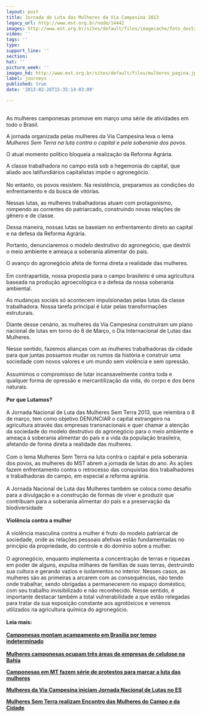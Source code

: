 ```yaml
---
layout: post
title: Jornada de Luta das Mulheres da Via Campesina 2013
legacy_url: http://www.mst.org.br/node/14442
images: http://www.mst.org.br/sites/default/files/imagecache/foto_destaque/mulheres_pagina.jpg
video: ''
tags: ''
type: 
support_line: ''
section: 
hat: ''
picture_week: ''
images_hd: http://www.mst.org.br/sites/default/files/mulheres_pagina.jpg
label: journeys
published: true
date: '2013-02-28T15:35:14-03:00'

---
```

<p><br>As mulheres camponesas promove em março uma série de atividades em todo o Brasil.</p><p>A jornada organizada pelas mulheres da Via Campesina leva o lema <em>Mulheres Sem Terra na luta contra o capital e pela soberania dos povos.</em></p><p>O atual momento político bloqueia a realização da Reforma Agrária.</p><p>A classe trabalhadora no campo está sob a hegemonia do capital, que aliado aos latifundiários capitalistas impõe o agronegócio.<br><br>No entanto, os povos resistem. Na resistência, preparamos as condições do enfrentamento e da busca de vitórias.</p><p>Nessas lutas, as mulheres trabalhadoras atuam com protagonismo, rompendo as correntes do patriarcado, construindo novas relações de gênero e de classe.</p><p>Dessa maneira, nossas lutas se baseiam no enfrentamento direto ao capital e na defesa da Reforma Agrária.</p><p>Portanto, denunciaremos o modelo destrutivo do agronegócio, que destrói o meio ambiente e ameaça a soberania alimentar do país.</p><p>O&nbsp;avanço do agronegócio afeta de forma direta a realidade das mulheres.<br><br>Em contrapartida, nossa proposta para o campo brasileiro é uma agricultura baseada na produção agroecológica e a defesa da nossa soberania ambiental.</p><p>As mudanças sociais só acontecem impulsionadas pelas lutas da classe trabalhadora. Nossa tarefa principal é lutar pelas transformações estruturais.</p><p>Diante desse cenário, as mulheres da Via Campesina construíram um plano nacional de lutas em torno do 8 de Março, o Dia Internacional de Lutas das Mulheres.</p><p>Nesse sentido, fazemos alianças com as mulheres trabalhadoras da cidade para que juntas possamos mudar os rumos da história e construir uma sociedade com novos valores e um mundo sem violência e sem opressão.<br><br>Assumimos o compromisso de lutar incansavelmente contra toda e qualquer forma de opressão e mercantilização da vida, do corpo e dos bens naturais.<br><br><strong>Por que Lutamos?</strong><br><br>A Jornada Nacional de Luta das Mulheres Sem Terra 2013, que relembra o 8 de março, tem como objetivo DENUNCIAR o capital estrangeiro na agricultura através das empresas transnacionais e quer chamar a atenção da sociedade do modelo destrutivo do agronegócio para o meio ambiente e ameaça à soberania alimentar do país e a vida da população brasileira, afetando de forma direta a realidade das mulheres.<br><br>Com o lema Mulheres Sem Terra na luta contra o capital e pela soberania dos povos, as mulheres do MST abrem a jornada de lutas do ano. As ações fazem enfrentamento contra o retrocesso das conquistas dos trabalhadores e trabalhadoras do campo, em especial a reforma agrária. <br><br>A Jornada Nacional de Luta das Mulheres também se coloca como desafio para a divulgação e a construção de formas de viver e produzir que contribuam para a soberania alimentar do país e a preservação da biodiversidade <br><strong><br>Violência contra a mulher</strong><br><br>A violência masculina contra a mulher é fruto do modelo patriarcal de sociedade, onde as relações pessoais afetivas estão fundamentadas no princípio da propriedade, do controle e do domínio sobre a mulher.<br><br>O agronegócio, enquanto implementa a concentração de terras e riquezas em poder de alguns, expulsa milhares de famílias de suas terras, destruindo sua cultura e gerando vazios e isolamentos no interior. Nesses casos, as mulheres são as primeiras a arcarem com as consequências, não tendo onde trabalhar, sendo obrigadas a permanecerem no espaço doméstico, com seu trabalho invisibilizado e não reconhecido. Nesse sentido, é importante destacar também a total vulnerabilidade a que estão relegadas para tratar da sua exposição constante aos agrotóxicos e venenos utilizados na agricultura química do agronegócio.<br><br><strong>Leia mais:<br><br><a href="http://www.mst.org.br/Mulheres-Sem-Terra-montam-acampamento-em-Brasilia-por-tempo-indeterminado" target="_blank">Camponesas montam acampamento em Brasília por tempo indeterminado </a><br><br><a target="_blank" href="http://www.mst.org.br/Mulheres-camponesas-ocupam-tres-areas-de-empresas-de-celulose-na-Bahia">Mulheres camponesas ocupam três áreas de empresas de celulose na Bahia </a><br></strong></p><p><strong><a target="_blank" href="http://www.mst.org.br/content/camponesas-de-mt-fazem-s%C3%A9rie-de-protestos-para-marcar-dia-da-mulher">Camponesas em MT fazem série de protestos para marcar a luta das mulheres </a></strong></p><p><strong><a href="http://www.mst.org.br/node/14469" target="_blank">Mulheres da Via Campesina iniciam Jornada Nacional de Lutas no ES </a></strong></p><p><a href="http://www.mst.org.br/node/14467" target="_blank"><strong>Mulheres Sem Terra realizam Encontro das Mulheres do Campo e da Cidade </strong></a><br>&nbsp;</p><p><strong><a href="http://www.mst.org.br/node/14469" target="_blank"><br></a><br><br></strong>&nbsp;</p>
